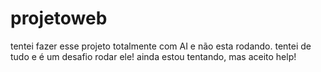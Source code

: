 # projetoweb
tentei fazer esse projeto totalmente com AI e não esta rodando.
tentei de tudo e é um desafio rodar ele!
ainda estou tentando, mas aceito help!

